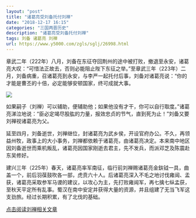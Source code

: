 ```yaml
---
layout: "post"
title: "诸葛亮受刘备托付刘禅"
date: "2018-12-17 16:15"
categories: "三国两晋历史"
description: "诸葛亮受刘备托付刘禅"
tags: 刘备 诸葛亮 刘禅
url: https://www.y5000.com/zgls/sglj/26998.html
---
```






章武二年（222年）八月，刘备在东征夺回荆州的途中被打败，撤退至永安，诸葛亮大叹：“可惜法正故去，否则必能阻止陛下东征之举。”至章武三年（223年）二月，刘备病重，召诸葛亮到永安，与李严一起托付后事，刘备对诸葛亮说：“你的才能是曹丕的十倍，必定能够安顿国家，终可成就大事。

![](https://img.y5000.com/uploads/allimg/171226/8-1G22616032VR.jpg)

如果嗣子（刘禅）可以辅助，便辅助他；如果他没有才干，你可以自行取度。”诸葛亮涕泣地说：“臣必定竭尽股肱的力量，报效忠贞的节气，直到死为止！”刘备又要刘禅视诸葛亮为父。

延至四月，刘备逝世，刘禅继位，封诸葛亮为武乡侯，开设官府办公。不久，再领益州牧，政事上的大小事务，刘禅都依赖于诸葛亮，由诸葛亮决定。本来南中地区因刘备逝世而乘机叛乱，诸葛亮因国家刚逝去君主，先不发兵，而派邓芝及陈震赴东吴修好。

建兴三年（225年）春天，诸葛亮率军南征，临行前刘禅赐诸葛亮金鈇钺一具，曲盖一个，前后羽葆鼓吹各一部，虎贲六十人。后诸葛亮深入不毛之地讨伐雍闿、孟获，诸葛亮采取参军马谡的建议，以攻心为主，先打败雍闿军，再七擒七纵孟获，至秋天平定所有乱事。蜀汉在南中安定并获得大量的资源，并且组建了无当飞军这支劲旅。经过长期积累，有了北伐的基础。

[点击阅读刘禅相关文章](https://www.y5000.com/tags/liuchan/)
